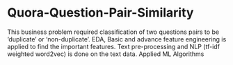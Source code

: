 # Quora-Question-Pair-Similarity
This business problem required classification of two questions pairs to be ‘duplicate’ or ‘non-duplicate’. EDA, Basic and advance feature engineering is applied to find the important features. Text pre-processing and NLP (tf-idf weighted word2vec) is done on the text data. Applied ML Algorithms 
